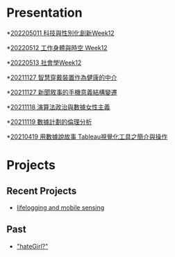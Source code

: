 # Presentation
*[202205011 科技與性別化創新Week12]()

*[20220512 工作身體與時空 Week12]()

*[20220513 社會學Week12](https://docs.google.com/presentation/d/e/2PACX-1vTLxbYz3dkSVkUYIZQndo-ADNWarplfsTXhkE1maAYdYar9yTyhMK5GYAisdCaiYoiH3zGzHPpYUaPt/pub?start=false&loop=false&delayms=3000)

*[20211127 智慧穿戴裝置作為健康的中介]()

*[20211127 新聞敘事的手機意義結構變遷]()

*[20211118 演算法政治與數據女性主義]()

*[20211119 數據計劃的倫理分析]()

*[20210419 用數據說故事 Tableau視覺化工具之簡介與操作]()


# Projects

## Recent Projects
* [lifelogging and mobile sensing]()

## Past
* ["hateGirl?"]()

